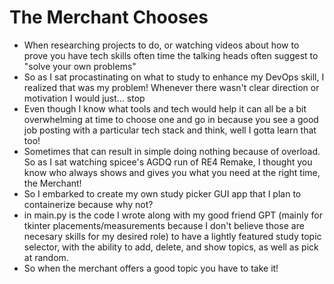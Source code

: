 # The Merchant Chooses #
- When researching projects to do, or watching videos about how to prove you have tech skills often time the talking heads often suggest to "solve your own problems"
- So as I sat procastinating on what to study to enhance my DevOps skill, I realized that was my problem! Whenever there wasn't clear direction or motivation I would just... stop
- Even though I know what tools and tech would help it can all be a bit overwhelming at time to choose one and go in because you see a good job posting with a particular tech stack and think, well I gotta learn that too!
- Sometimes that can result in simple doing nothing because of overload. So as I sat watching spicee's AGDQ run of RE4 Remake, I thought you know who always shows and gives you what you need at the right time, the Merchant!
- So I embarked to create my own study picker GUI app that I plan to containerize because why not?
- in main.py is the code I wrote along with my good friend GPT (mainly for tkinter placements/measurements because I don't believe those are necesary skills for my desired role) to have a lightly featured study topic selector, with the ability to add, delete, and show topics, as well as pick at random.
- So when the merchant offers a good topic you have to take it!
